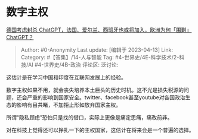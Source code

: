 # 数字主权
[德国考虑封杀 ChatGPT，法国、爱尔兰、西班牙也或将加入，欧洲为何「围剿」ChatGPT？](https://www.zhihu.com/question/593647319/answer/2981905752)

> Author: #0-Anonymity
> Last update: [编辑于 2023-04-13]
> Link:
> Category:  #【答集】/14-人与智能
> Tag: #4-世界史/4E-科学技术/2-科技/AI #4-世界史/4B-政治 
> 评论区:
> 泛讨论:

这估计是在学习中国和印度在互联网发展上的经验。

数字主权如果不用，就会丧失培养本土巨头的历史时机。这不光是损失税源的问题，还会严重的影响到国家安全。twitter、facebook甚至youtube对各国政治生态的影响有目共睹，不加拒止形如放弃国家主权。

所谓“隐私顾虑”恐怕只是找的借口，实际上更像是痛定思痛，痛改前非。

对在科技上觉得还可以挣扎一下的主权国家，这估计在将来会是一个普遍的选择。
